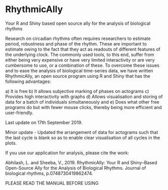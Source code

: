 # RhythmicAlly
Your R and Shiny based open source ally for the analysis of biological rhythms


Research on circadian rhythms often requires researchers to estimate period, robustness and phase of the rhythm.  These are important to estimate owing to the fact that they act as readouts of different features of the underlying clock.  The commonly used tools, to this end, suffer from either being very expensive or have very limited interactivity or are very cumbersome to use, or a combination of these.  To overcome these issues and to ease the analysis of biological time-series data, we have written RhythmicAlly, an open source program using R and Shiny that has the following advantages:

a)	It is free
b)	It allows subjective marking of phases on actograms
c)	Provides high interactivity with graphs
d)	Allows visualisation and storing of data for a batch of individuals simultaneously and
e)	Does what other free programs do but with fewer mouse clicks, thereby being more efficient and user-friendly.

Last update on 17th September 2019.

Minor update - Updated the arrangement of data for actograms such that the last cycle is blank so as to enable clear visualisation of all cycles in the plots.

If you use our application for analysis, please cite the work:

Abhilash, L. and Sheeba, V., 2019. RhythmicAlly: Your R and Shiny–Based Open-Source Ally for the Analysis of Biological Rhythms. Journal of biological rhythms, p.0748730419862474.

PLEASE READ THE MANUAL BEFORE USING

